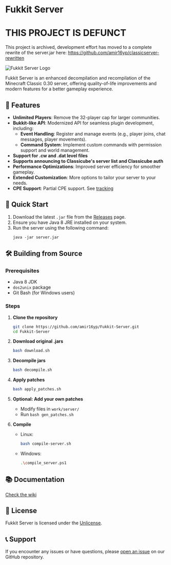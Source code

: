 # Fukkit Server
# THIS PROJECT IS DEFUNCT

This project is archived, development effort has moved to a complete rewrite of the server.jar here: https://github.com/amir16yp/classicserver-rewritten

![Fukkit Server Logo](https://github.com/user-attachments/assets/5d3d4d32-d588-4d05-b901-c28d328999f9)

Fukkit Server is an enhanced decompilation and recompilation of the Minecraft Classic 0.30 server, offering quality-of-life improvements and modern features for a better gameplay experience.

## 🌟 Features

- **Unlimited Players**: Remove the 32-player cap for larger communities.
- **Bukkit-like API**: Modernized API for seamless plugin development, including:
  - **Event Handling**: Register and manage events (e.g., player joins, chat messages, player movements).
  - **Command System**: Implement custom commands with permission support and world management.
- **Support for .cw and .dat level files**
- **Supports announcing to Classicube's server list and Classicube auth**
- **Performance Optimizations**: Improved server efficiency for smoother gameplay.
- **Extended Customization**: More options to tailor your server to your needs.
- **CPE Support**: Partial CPE support. See [tracking](https://github.com/amir16yp/Fukkit-Server/issues/2)
## 🚀 Quick Start

1. Download the latest `.jar` file from the [Releases](https://github.com/amir16yp/Fukkit-Server/releases) page.
2. Ensure you have Java 8 JRE installed on your system.
3. Run the server using the following command:
   ```
   java -jar server.jar
   ```

## 🛠️ Building from Source

### Prerequisites

- Java 8 JDK
- `dos2unix` package
- Git Bash (for Windows users)

### Steps

1. **Clone the repository**
   ```sh
   git clone https://github.com/amir16yp/Fukkit-Server.git
   cd Fukkit-Server
   ```

2. **Download original .jars**
   ```sh
   bash download.sh
   ```

3. **Decompile jars**
   ```sh
   bash decompile.sh
   ```

4. **Apply patches**
   ```sh
   bash apply_patches.sh
   ```

5. **Optional: Add your own patches**
   - Modify files in `work/server/`
   - Run `bash gen_patches.sh`

6. **Compile**
   - Linux:
     ```sh
     bash compile-server.sh
     ```
   - Windows:
     ```sh
     .\compile_server.ps1
     ```

## 📚 Documentation

[Check the wiki](https://github.com/amir16yp/Fukkit-Server/wiki/Developing-Plugins)
## 📄 License

Fukkit Server is licensed under the [Unlicense](LICENSE).

## 📞 Support

If you encounter any issues or have questions, please [open an issue](https://github.com/amir16yp/Fukkit-Server/issues) on our GitHub repository.



